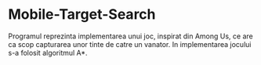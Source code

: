 # Mobile-Target-Search

Programul reprezinta implementarea unui joc, inspirat din Among Us, ce are ca scop capturarea unor tinte de catre un vanator. 
In implementarea jocului s-a folosit algoritmul A*. 
